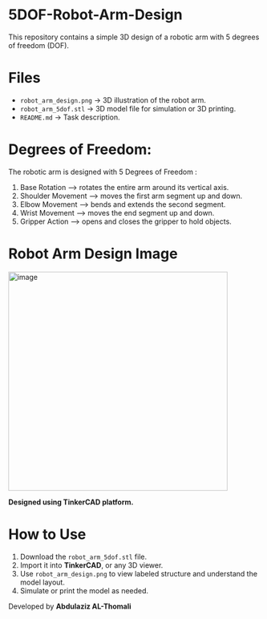 # 5DOF-Robot-Arm-Design

This repository contains a simple 3D design of a robotic arm with 5 degrees of freedom (DOF).


# Files

- `robot_arm_design.png` → 3D illustration of the robot arm.
- `robot_arm_5dof.stl` → 3D model file for simulation or 3D printing.
- `README.md` → Task description.

# Degrees of Freedom:

The robotic arm is designed with 5 Degrees of Freedom :

1. Base Rotation —> rotates the entire arm around its vertical axis.
2. Shoulder Movement —> moves the first arm segment up and down.
3. Elbow Movement —> bends and extends the second segment.
4. Wrist Movement —> moves the end segment up and down.
5. Gripper Action —> opens and closes the gripper to hold objects.

# Robot Arm Design Image

<img width="437" alt="image" src="https://github.com/user-attachments/assets/49baecb6-0b4c-465f-9155-678596e397f0" />

**Designed using TinkerCAD platform.**

# How to Use

1. Download the `robot_arm_5dof.stl` file.
2. Import it into **TinkerCAD**, or any 3D viewer.
3. Use `robot_arm_design.png` to view labeled structure and understand the model layout.
4. Simulate or print the model as needed.

Developed by **Abdulaziz AL-Thomali** 

